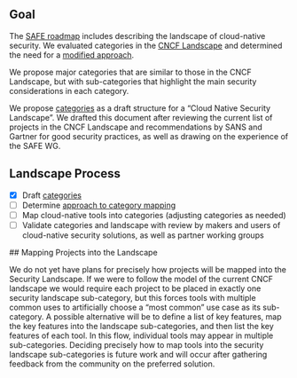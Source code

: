 ## Goal

The [SAFE roadmap](../roadmap.md) includes describing the landscape of
cloud-native security. We evaluated categories in the
[CNCF Landscape](https://landscape.cncf.io/) and
determined the need for a [modified approach](cncf.md).

We propose major categories that are similar to those in the
CNCF Landscape, but with sub-categories that
highlight the main security considerations in each category.

We propose [categories](categories.md) as a draft structure for a “Cloud Native
Security Landscape”. We drafted this document after reviewing the current list
of projects in the CNCF Landscape and recommendations by SANS and Gartner for
good security practices, as well as drawing on the experience of the SAFE WG.

## Landscape Process

- [X] Draft [categories](categories.md)
- [ ] Determine [approach to category mapping](#mapping)
- [ ] Map cloud-native tools into categories (adjusting categories as needed)
- [ ] Validate categories and landscape with review by makers and users of
    cloud-native security solutions, as well as partner working groups

<a name="mapping"></a>## Mapping Projects into the Landscape

We do not yet have plans for precisely how projects will be mapped into the
Security Landscape. If we were to follow the model of the current CNCF landscape
we would require each project to be placed in exactly one security landscape
sub-category, but this forces tools with multiple common uses to artificially
choose a “most common” use case as its sub-category. A possible alternative
will be to define a list of key features, map the key features into the
landscape sub-categories, and then list the key features of each tool.
In this flow, individual tools may appear in multiple sub-categories.
Deciding precisely how to map tools into the security landscape sub-categories
is future work and will occur after gathering feedback from the community on the
preferred solution.

